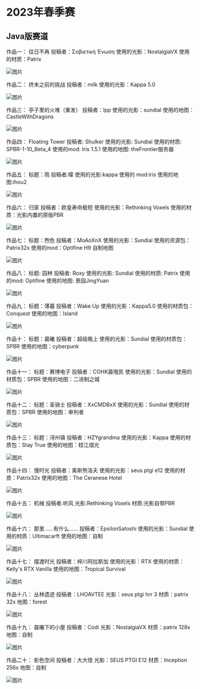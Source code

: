 # 2023年春季赛

## Java版赛道

作品一：
往日不再
投稿者：Σοβιετική Ένωση
使用的光影：NostalgiaVX
使用的材质：Patrix

![图片](images/gallery/2023-spring/1.jpg)

作品二：
终末之前的挑战
投稿者：milk
使用的光影：Kappa 5.0

![图片](images/gallery/2023-spring/2.png)

作品三：
亭子里的火堆（重发）
投稿者：lpp
使用的光影：sundial
使用的地图：CastleWithDragons

![图片](images/gallery/2023-spring/3.jpg)

作品四：
Floating Tower
投稿者: Shulker
使用的光影: Sundial
使用的材质: SPBR-1-10_Beta_4
使用的mod: Iris 1.5.1
使用的地图: theFrontier服务器

![图片](images/gallery/2023-spring/4.png)

作品五：
标题：雨
投稿者:曚
使用的光影:kappa
使用的 mod:iris
使用的地图:ihou2

![图片](images/gallery/2023-spring/5.png)

作品六：
归家
投稿者：欧皇寿命极短
使用的光影：Rethinking Voxels
使用的材质：光影内置的原版PBR

![图片](images/gallery/2023-spring/6.png)

作品七：
标题：煦色
投稿者：MoAoXnX
使用的光影：Sundial
使用的资源包：Patrix32x
使用的mod：Optifine H9
自制地图

![图片](images/gallery/2023-spring/7.png)

作品八：
标题: 园林
投稿者: Roxy
使用的光影: Sundial
使用的材质: Patrix 
使用的mod: Optifine
使用的地图: 景园JingYuan

![图片](images/gallery/2023-spring/8.png)

作品九：
标题：薄暮
投稿者：Wake Up
使用的光影：Kappa5.0
使用的材质包：Conquest
使用的地图：Island

![图片](images/gallery/2023-spring/9.png)

作品十：
标题：晨曦
投稿者：超级晚上
使用的光影：Sundial
使用的材质包：SPBR
使用的地图：cyberpunk

![图片](images/gallery/2023-spring/10.jpg)

作品十一：
标题：赛博电子
投稿者：COHK晨哦凯
使用的光影：Sundial
使用的材质包：SPBR
使用的地图：二进制之城

![图片](images/gallery/2023-spring/11.png)

作品十二：
标题：圣骑士
投稿者：XxCMDBxX
使用的光影：Sundial
使用的材质包：SPBR
使用的地图：审判者

![图片](images/gallery/2023-spring/12.jpg)

作品十三：
标题：浔州镇
投稿者：HZYgrandma
使用的光影：Kappa
使用的材质包：Stay True
使用的地图：枝江熠光

![图片](images/gallery/2023-spring/13.png)

作品十四：
慢时光
投稿者：奥斯熊洛夫
使用的光影：seus ptgi e12
使用的材质：Patrix32x
使用的地图：The Ceranese Hotel

![图片](images/gallery/2023-spring/14.png)

作品十五：
机械
投稿者:听风
光影:Rethinking Voxels
材质:光影自带PBR

![图片](images/gallery/2023-spring/15.jpg)

作品十六：
那里......有什么......
投稿者：EpsilonSatoshi
使用的光影：Sundial
使用的材质：Ultimacarft
使用的地图：自制

![图片](images/gallery/2023-spring/16.png)

作品十七：
摆渡时光
投稿者：梓川阿拉斯加
使用的光影：RTX
使用的材质：Kelly's RTX Vanilla
使用的地图：Tropical Survival

![图片](images/gallery/2023-spring/17.png)

作品十八：
丛林遗迹
投稿者：LHOAVTEE
光影：seus ptgi hrr 3
材质：patrix 32x
地图：forest

![图片](images/gallery/2023-spring/18.png)

作品十九：
晨曦下的小屋
投稿者：Codi
光影：NostalgiaVX
材质：patrix 128x
地图：自制

![图片](images/gallery/2023-spring/19.jpg)

作品二十：
影色空间
投稿者：大大怪
光影：SEUS PTGI E12
材质：Inception 256x
地图：自制

![图片](images/gallery/2023-spring/20.png)